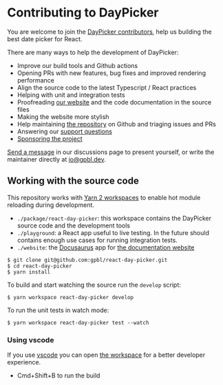 # Contributing to DayPicker

You are welcome to join the [DayPicker
contributors](https://github.com/gpbl/react-day-picker/graphs/contributors),
help us building the best date picker for React.

There are many ways to help the development of DayPicker:

- Improve our build tools and Github actions
- Opening PRs with new features, bug fixes and improved rendering performance
- Align the source code to the latest Typescript / React practices
- Helping with unit and integration tests
- Proofreading [our website](http://react-day-picker-next.netlify.app) and the
  code documentation in the source files
- Making the website more stylish
- Help maintaining [the repository](https://github.com/gpbl/react-day-picker) on Github and triaging issues and PRs
- Answering our [support questions](https://github.com/gpbl/react-day-picker/discussions/categories/support)
- [Sponsoring the project](https://github.com/sponsors/gpbl)

[Send a
message](https://github.com/gpbl/react-day-picker/discussions)
in our discussions page to present yourself, or write the maintainer directly at
[io@gpbl.dev](mailto:io@gpbl.dev).

## Working with the source code

This repository works with [Yarn 2 workspaces](https://yarnpkg.com/features/workspaces) to enable hot module reloading during development.

- `./package/react-day-picker`: this workspace contains the DayPicker source code and the development tools
- `./playground`: a React app useful to live testing. In the future should contains enough use cases for running integration tests.
- `./website`: the [Docusaurus](http://v2.docusaurus.io) app for [the documentation website](http://react-day-picker-next.netlify.app)

```
$ git clone git@github.com:gpbl/react-day-picker.git
$ cd react-day-picker
$ yarn install
```

To build and start watching the source run the `develop` script:

```
$ yarn workspace react-day-picker develop
```

To run the unit tests in watch mode:

```
$ yarn workspace react-day-picker test --watch
```

### Using vscode

If you use [vscode](https://code.visualstudio.com) you can open [the
workspace](./react-day-picker.code-workspace) for a better developer experience.

* <key>Cmd+Shift+B</key> to run the build
